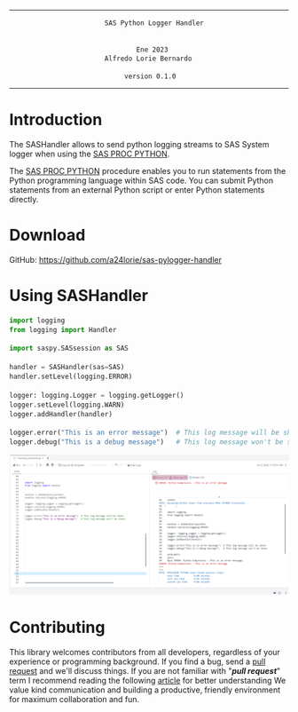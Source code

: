 ***
                            SAS Python Logger Handler
    

                                    Ene 2023
                            Alfredo Lorie Bernardo				

                                 version 0.1.0

***

# Introduction

The SASHandler allows to send python logging streams to SAS System logger when using the [SAS PROC PYTHON](https://go.documentation.sas.com/doc/en/pgmsascdc/default/proc/p0sj9pq2ryjlphn1ceq7ntpc1ipp.htm).

The [SAS PROC PYTHON](https://go.documentation.sas.com/doc/en/pgmsascdc/default/proc/p0sj9pq2ryjlphn1ceq7ntpc1ipp.htm) procedure enables you to run statements from the Python programming language within SAS code. 
You can submit Python statements from an external Python script or enter Python statements directly.  

# Download

GitHub: <https://github.com/a24lorie/sas-pylogger-handler>

# Using SASHandler
   
``` python
import logging
from logging import Handler

import saspy.SASsession as SAS 

handler = SASHandler(sas=SAS)
handler.setLevel(logging.ERROR)

logger: logging.Logger = logging.getLogger()
logger.setLevel(logging.WARN)
logger.addHandler(handler)

logger.error("This is an error message")  # This log message will be shown
logger.debug("This is a debug message")   # This log message won't be shown
```
![img.png](img/img.png)
# Contributing
This library welcomes contributors from all developers, regardless of your experience or programming background.
If you find a bug, send a [pull request](https://github.com/a24lorie/PyACL/pulls) and we'll discuss things. If you are not familiar with "***pull request***" term I recommend reading the following [article](https://yangsu.github.io/pull-request-tutorial/) for better understanding
We value kind communication and building a productive, friendly environment for maximum collaboration and fun.
